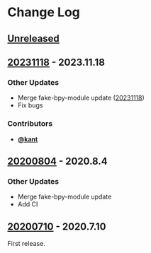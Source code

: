 <!-- markdownlint-disable MD024 -->

# Change Log

## [Unreleased](https://github.com/nutti/fake-bge-module/compare/20231118...master)

<!-- markdownlint-disable-next-line MD013 -->
## [20231118](https://github.com/nutti/fake-bge-module/compare/20200804...20231118) - 2023.11.18

### Other Updates

* Merge fake-bpy-module update ([20231118](https://github.com/nutti/fake-bpy-module/releases/tag/20231118))
* Fix bugs

### Contributors

* [**@kant**](https://github.com/kant)

<!-- markdownlint-disable-next-line MD013 -->
## [20200804](https://github.com/nutti/fake-bge-module/compare/20200710...20200804) - 2020.8.4

### Other Updates

* Merge fake-bpy-module update
* Add CI

<!-- markdownlint-disable-next-line MD013 -->
## [20200710](https://github.com/nutti/fake-bge-module/compare/04cb21ba7419904bd7cf5ac17dd14c91b02b6c30...20200710) - 2020.7.10

First release.
